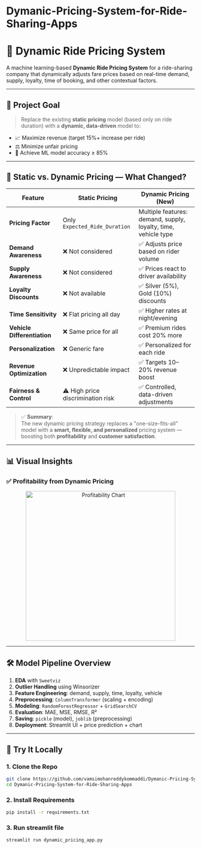# Dymanic-Pricing-System-for-Ride-Sharing-Apps

# 🚕 Dynamic Ride Pricing System

A machine learning-based **Dynamic Ride Pricing System** for a ride-sharing company that dynamically adjusts fare prices based on real-time demand, supply, loyalty, time of booking, and other contextual factors.

---

## 🎯 Project Goal

> Replace the existing **static pricing** model (based only on ride duration) with a **dynamic, data-driven** model to:
- 📈 Maximize revenue (target 15%+ increase per ride)
- ⚖️ Minimize unfair pricing
- 🤖 Achieve ML model accuracy ≥ 85%

---

## 🔁 Static vs. Dynamic Pricing — What Changed?

| Feature                    | **Static Pricing**                        | **Dynamic Pricing (New)**                                       |
|----------------------------|-------------------------------------------|------------------------------------------------------------------|
| **Pricing Factor**         | Only `Expected_Ride_Duration`            | Multiple features: demand, supply, loyalty, time, vehicle type  |
| **Demand Awareness**       | ❌ Not considered                        | ✅ Adjusts price based on rider volume                          |
| **Supply Awareness**       | ❌ Not considered                        | ✅ Prices react to driver availability                         |
| **Loyalty Discounts**      | ❌ Not available                         | ✅ Silver (5%), Gold (10%) discounts                           |
| **Time Sensitivity**       | ❌ Flat pricing all day                  | ✅ Higher rates at night/evening                               |
| **Vehicle Differentiation**| ❌ Same price for all                    | ✅ Premium rides cost 20% more                                 |
| **Personalization**        | ❌ Generic fare                         | ✅ Personalized for each ride                                 |
| **Revenue Optimization**   | ❌ Unpredictable impact                  | ✅ Targets 10–20% revenue boost                                |
| **Fairness & Control**     | ⚠️ High price discrimination risk       | ✅ Controlled, data-driven adjustments                         |

> ✅ **Summary**:  
The new dynamic pricing strategy replaces a "one-size-fits-all" model with a **smart, flexible, and personalized** pricing system — boosting both **profitability** and **customer satisfaction**.

---

## 📊 Visual Insights

### ✅ Profitability from Dynamic Pricing

<p align="center">
  <img src="D:\Dynamic Pricing strategy\profit-chart.png" alt="Profitability Chart" width="400"/>
</p>

---

## 🛠 Model Pipeline Overview

1. **EDA** with `Sweetviz`
2. **Outlier Handling** using Winsorizer
3. **Feature Engineering**: demand, supply, time, loyalty, vehicle
4. **Preprocessing**: `ColumnTransformer` (scaling + encoding)
5. **Modeling**: `RandomForestRegressor` + `GridSearchCV`
6. **Evaluation**: MAE, MSE, RMSE, R²
7. **Saving**: `pickle` (model), `joblib` (preprocessing)
8. **Deployment**: Streamlit UI + price prediction + chart

---

## 🚀 Try It Locally

### 1. Clone the Repo
```bash
git clone https://github.com/vamsimohanreddykommaddi/Dymanic-Pricing-System-for-Ride-Sharing-Apps.git
cd Dymanic-Pricing-System-for-Ride-Sharing-Apps
```
### 2. Install Requirements
```bash
pip install -r requirements.txt
```
### 3. Run streamlit file
```bash
streamlit run dynamic_pricing_app.py
```
